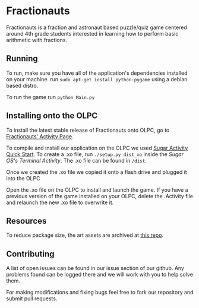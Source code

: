 Fractionauts
=================
Fractionauts is a fraction and astronaut based puzzle/quiz game centered around 4th grade students interested in learning how to perform basic arithmetic with fractions.

Running
-------
To run, make sure you have all of the application's dependencies installed on your machine. 
run `sudo apt-get install python-pygame` using a debian based distro.

To run the game run `python Main.py`


Installing onto the OLPC
------------------------
To install the latest stable release of Fractionauts onto OLPC, go to [Fractionauts' Activity Page](http://activities.sugarlabs.org/en-US/sugar/addon/4746/).

To compile and install our application on the OLPC we used [Sugar Activity Quick Start](https://github.com/FOSSRIT/SAQS-sugar-activity-quick-start-). 
To create a .xo file, run `./setup.py dist_xo` inside the *Sugar OS's Terminal Activity*. The .xo file can be found in `/dist`.

Once we created the .xo file we copied it onto a flash drive and plugged it into the OLPC

Open the .xo file on the OLPC to install and launch the game. If you have a previous version of the game installed on your OLPC, delete the .Activity file and relaunch the new .xo file to overwrite it.


Resources
---------
To reduce package size, the art assets are archived at [this repo](https://github.com/lcb931023/fractionauts_resource).


Contributing
------------
A list of open issues can be found in our issue section of our github. Any problems found can be logged there and we will work with you to help solve them.

For making modifications and fixing bugs feel free to fork our repository and submit pull requests.
